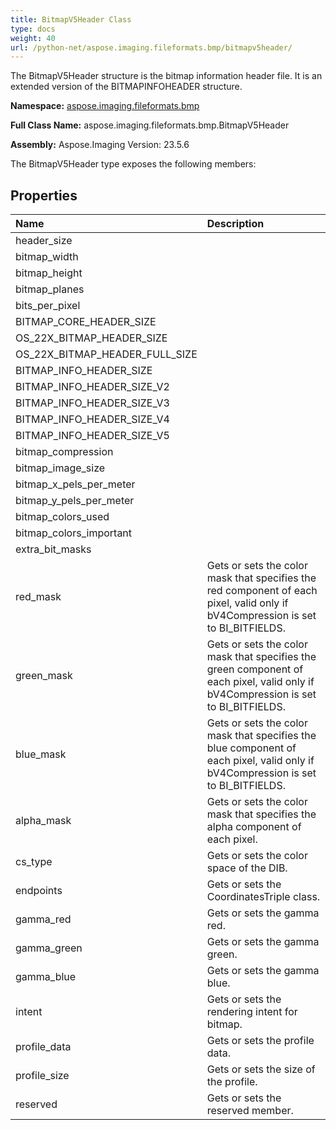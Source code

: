 ```yaml
---
title: BitmapV5Header Class
type: docs
weight: 40
url: /python-net/aspose.imaging.fileformats.bmp/bitmapv5header/
---
```


The BitmapV5Header structure is the bitmap information header file. It is an extended version of the BITMAPINFOHEADER structure.

**Namespace:** [aspose.imaging.fileformats.bmp](/imaging/python-net/aspose.imaging.fileformats.bmp/)

**Full Class Name:** aspose.imaging.fileformats.bmp.BitmapV5Header

**Assembly:**  Aspose.Imaging Version: 23.5.6

The BitmapV5Header type exposes the following members:
## **Properties**
|**Name**|**Description**|
| :- | :- |
|header_size|  |
|bitmap_width|  |
|bitmap_height|  |
|bitmap_planes|  |
|bits_per_pixel|  |
|BITMAP_CORE_HEADER_SIZE|  |
|OS_22X_BITMAP_HEADER_SIZE|  |
|OS_22X_BITMAP_HEADER_FULL_SIZE|  |
|BITMAP_INFO_HEADER_SIZE|  |
|BITMAP_INFO_HEADER_SIZE_V2|  |
|BITMAP_INFO_HEADER_SIZE_V3|  |
|BITMAP_INFO_HEADER_SIZE_V4|  |
|BITMAP_INFO_HEADER_SIZE_V5|  |
|bitmap_compression|  |
|bitmap_image_size|  |
|bitmap_x_pels_per_meter|  |
|bitmap_y_pels_per_meter|  |
|bitmap_colors_used|  |
|bitmap_colors_important|  |
|extra_bit_masks|  |
|red_mask|Gets or sets the color mask that specifies the red component of each pixel, valid only if bV4Compression is set to BI_BITFIELDS.|
|green_mask|Gets or sets the color mask that specifies the green component of each pixel, valid only if bV4Compression is set to BI_BITFIELDS.|
|blue_mask|Gets or sets the color mask that specifies the blue component of each pixel, valid only if bV4Compression is set to BI_BITFIELDS.|
|alpha_mask|Gets or sets the color mask that specifies the alpha component of each pixel.|
|cs_type|Gets or sets the color space of the DIB.|
|endpoints|Gets or sets the CoordinatesTriple class.|
|gamma_red|Gets or sets the gamma red.|
|gamma_green|Gets or sets the gamma green.|
|gamma_blue|Gets or sets the gamma blue.|
|intent|Gets or sets the rendering intent for bitmap.|
|profile_data|Gets or sets the profile data.|
|profile_size|Gets or sets the size of the profile.|
|reserved|Gets or sets the reserved member.|
